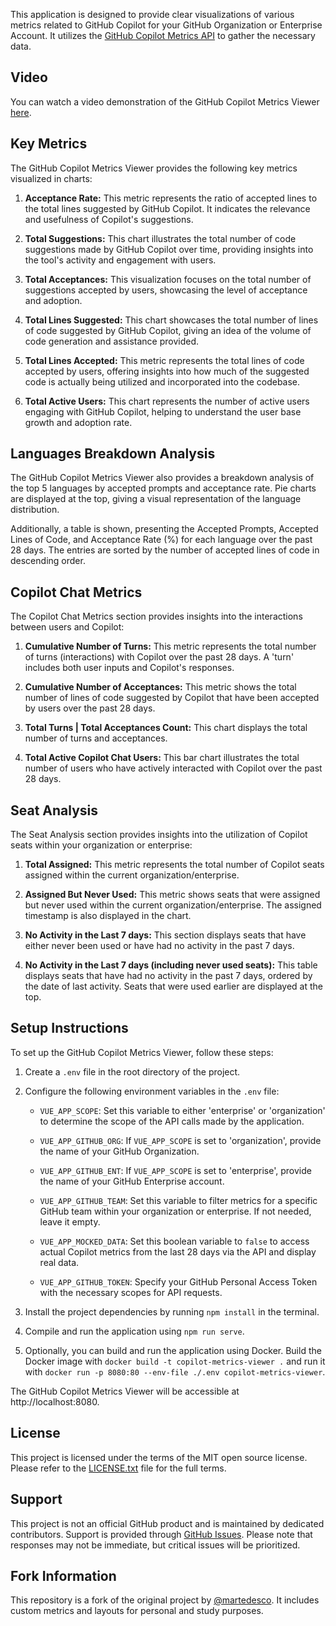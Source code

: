 This application is designed to provide clear visualizations of various metrics related to GitHub Copilot for your GitHub Organization or Enterprise Account. It utilizes the [GitHub Copilot Metrics API](https://docs.github.com/en/enterprise-cloud@latest/rest/copilot/copilot-usage?apiVersion=2022-11-28) to gather the necessary data.

## Video

You can watch a video demonstration of the GitHub Copilot Metrics Viewer [here](https://github.com/github-copilot-resources/copilot-metrics-viewer/assets/3329307/bc7e2a16-cc73-43c4-887a-b50809c08533).

## Key Metrics

The GitHub Copilot Metrics Viewer provides the following key metrics visualized in charts:

1. **Acceptance Rate:** This metric represents the ratio of accepted lines to the total lines suggested by GitHub Copilot. It indicates the relevance and usefulness of Copilot's suggestions.

2. **Total Suggestions:** This chart illustrates the total number of code suggestions made by GitHub Copilot over time, providing insights into the tool's activity and engagement with users.

3. **Total Acceptances:** This visualization focuses on the total number of suggestions accepted by users, showcasing the level of acceptance and adoption.

4. **Total Lines Suggested:** This chart showcases the total number of lines of code suggested by GitHub Copilot, giving an idea of the volume of code generation and assistance provided.

5. **Total Lines Accepted:** This metric represents the total lines of code accepted by users, offering insights into how much of the suggested code is actually being utilized and incorporated into the codebase.

6. **Total Active Users:** This chart represents the number of active users engaging with GitHub Copilot, helping to understand the user base growth and adoption rate.

## Languages Breakdown Analysis

The GitHub Copilot Metrics Viewer also provides a breakdown analysis of the top 5 languages by accepted prompts and acceptance rate. Pie charts are displayed at the top, giving a visual representation of the language distribution.

Additionally, a table is shown, presenting the Accepted Prompts, Accepted Lines of Code, and Acceptance Rate (%) for each language over the past 28 days. The entries are sorted by the number of accepted lines of code in descending order.

## Copilot Chat Metrics

The Copilot Chat Metrics section provides insights into the interactions between users and Copilot:

1. **Cumulative Number of Turns:** This metric represents the total number of turns (interactions) with Copilot over the past 28 days. A 'turn' includes both user inputs and Copilot's responses.

2. **Cumulative Number of Acceptances:** This metric shows the total number of lines of code suggested by Copilot that have been accepted by users over the past 28 days.

3. **Total Turns | Total Acceptances Count:** This chart displays the total number of turns and acceptances.

4. **Total Active Copilot Chat Users:** This bar chart illustrates the total number of users who have actively interacted with Copilot over the past 28 days.

## Seat Analysis

The Seat Analysis section provides insights into the utilization of Copilot seats within your organization or enterprise:

1. **Total Assigned:** This metric represents the total number of Copilot seats assigned within the current organization/enterprise.

2. **Assigned But Never Used:** This metric shows seats that were assigned but never used within the current organization/enterprise. The assigned timestamp is also displayed in the chart.

3. **No Activity in the Last 7 days:** This section displays seats that have either never been used or have had no activity in the past 7 days.

4. **No Activity in the Last 7 days (including never used seats):** This table displays seats that have had no activity in the past 7 days, ordered by the date of last activity. Seats that were used earlier are displayed at the top.

## Setup Instructions

To set up the GitHub Copilot Metrics Viewer, follow these steps:

1. Create a `.env` file in the root directory of the project.

2. Configure the following environment variables in the `.env` file:

   - `VUE_APP_SCOPE`: Set this variable to either 'enterprise' or 'organization' to determine the scope of the API calls made by the application.

   - `VUE_APP_GITHUB_ORG`: If `VUE_APP_SCOPE` is set to 'organization', provide the name of your GitHub Organization.

   - `VUE_APP_GITHUB_ENT`: If `VUE_APP_SCOPE` is set to 'enterprise', provide the name of your GitHub Enterprise account.

   - `VUE_APP_GITHUB_TEAM`: Set this variable to filter metrics for a specific GitHub team within your organization or enterprise. If not needed, leave it empty.

   - `VUE_APP_MOCKED_DATA`: Set this boolean variable to `false` to access actual Copilot metrics from the last 28 days via the API and display real data.

   - `VUE_APP_GITHUB_TOKEN`: Specify your GitHub Personal Access Token with the necessary scopes for API requests.

3. Install the project dependencies by running `npm install` in the terminal.

4. Compile and run the application using `npm run serve`.

5. Optionally, you can build and run the application using Docker. Build the Docker image with `docker build -t copilot-metrics-viewer .` and run it with `docker run -p 8080:80 --env-file ./.env copilot-metrics-viewer`.

The GitHub Copilot Metrics Viewer will be accessible at http://localhost:8080.

## License

This project is licensed under the terms of the MIT open source license. Please refer to the [LICENSE.txt](./LICENSE.txt) file for the full terms.

## Support

This project is not an official GitHub product and is maintained by dedicated contributors. Support is provided through [GitHub Issues](https://github.com/github-copilot-resources/copilot-metrics-viewer/issues). Please note that responses may not be immediate, but critical issues will be prioritized.

## Fork Information

This repository is a fork of the original project by [@martedesco](https://github.com/martedesco). It includes custom metrics and layouts for personal and study purposes.
